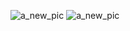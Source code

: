 ![a_new_pic](https://us.vcdn.net/5019796/uploads/FileUpload/eb/44f317f8850ba74b64ba47b02d1bae.png)
![a_new_pic](https://upload.wikimedia.org/wikipedia/commons/thumb/f/fa/NHS-Logo.svg/1280px-NHS-Logo.svg.png)
